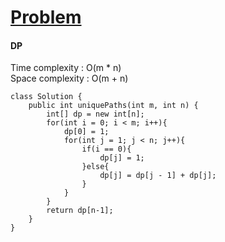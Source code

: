 # [Problem](https://leetcode.com/problems/unique-paths/)

#### DP
Time complexity : O(m * n)  
Space complexity : O(m + n)
````
class Solution {
    public int uniquePaths(int m, int n) {
        int[] dp = new int[n];
        for(int i = 0; i < m; i++){
            dp[0] = 1;
            for(int j = 1; j < n; j++){
                if(i == 0){
                    dp[j] = 1;
                }else{
                    dp[j] = dp[j - 1] + dp[j]; 
                }
            }
        }
        return dp[n-1];
    }
}
````
